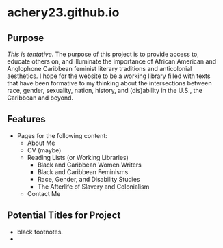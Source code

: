 # achery23.github.io

## Purpose

_This is tentative_.
The purpose of this project is to provide access to, educate others on, and illuminate the importance of African American and Anglophone Caribbean feminist literary traditions and anticolonial aesthetics. I hope for the website to be a working library filled with texts that have been formative to my thinking about the intersections between race, gender, sexuality, nation, history, and (dis)ability in the U.S., the Caribbean and beyond. 


## Features

- Pages for the following content:
    - About Me
    - CV (maybe)
    - Reading Lists (or Working Libraries)
        - Black and Caribbean Women Writers 
        - Black and Caribbean Feminisms
        - Race, Gender, and Disability Studies
        - The Afterlife of Slavery and Colonialism
    - Contact Me

## Potential Titles for Project
- black footnotes.
-

